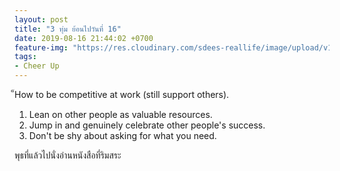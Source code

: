 ```yaml
---
layout: post
title: "3 ทุ่ม ย้อนไปวันที่ 16"
date: 2019-08-16 21:44:02 +0700
feature-img: "https://res.cloudinary.com/sdees-reallife/image/upload/v1555658919/sample_feature_img.png"
tags:
- Cheer Up
---
```

็How to be competitive at work (still support others).

1. Lean on other people as valuable resources.
2. Jump in and genuinely celebrate other people's success.
3. Don't be shy about asking for what you need.

<i class="fa fa-child" style="color:plum"></i>

พุธที่แล้วไปนั่งอ่านหนังสือที่ริมสระ
